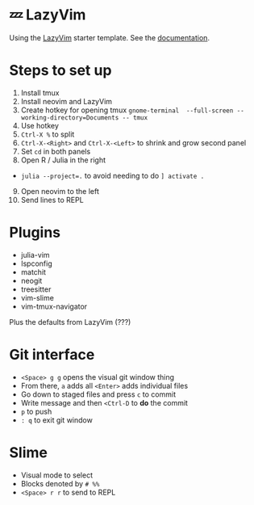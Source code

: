 # 💤 LazyVim

Using the [LazyVim](https://github.com/LazyVim/LazyVim) starter template. See the [documentation](https://lazyvim.github.io/installation).

# Steps to set up

1. Install tmux
2. Install neovim and LazyVim
3. Create hotkey for opening tmux `gnome-terminal  --full-screen --working-directory=Documents -- tmux`
4. Use hotkey
5. `Ctrl-X %` to split
6. `Ctrl-X-<Right>` and `Ctrl-X-<Left>` to shrink and grow second panel
7. Set `cd` in both panels
8. Open R / Julia in the right

- `julia --project=.` to avoid needing to do `] activate .`

9. Open neovim to the left
10. Send lines to REPL

# Plugins

- julia-vim
- lspconfig
- matchit
- neogit
- treesitter
- vim-slime
- vim-tmux-navigator

Plus the defaults from LazyVim (???)

# Git interface

- `<Space> g g` opens the visual git window thing
- From there, `a` adds all `<Enter>` adds individual files
- Go down to staged files and press `c` to commit
- Write message and then `<Ctrl-D` to **do** the commit
- `p` to push
- `: q` to exit git window

# Slime

- Visual mode to select
- Blocks denoted by `# %%`
- `<Space> r r` to send to REPL
